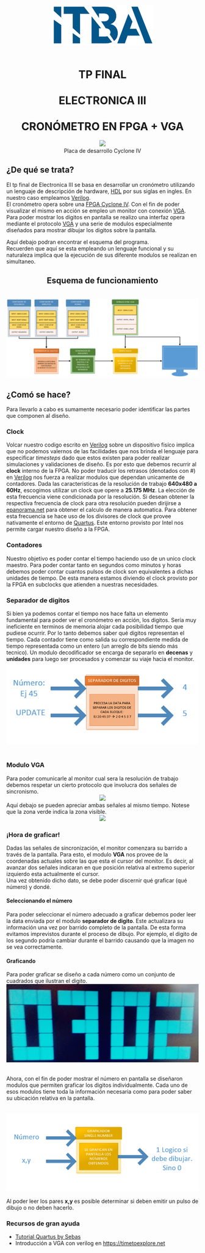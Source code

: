 <div align = "center">
  <img src = "https://github.com/ITBA-E3-2018/tp3-team-6/blob/master/Informe/logo.jpg?raw=true" width="265" height="106">
  </br></br>
</div>
<h1>
    <div align="center">
      <b>TP FINAL</b></br>
        </br>
      <b>ELECTRONICA III</b>
        </br>
    </div>
  </br>
   <div align="center">
      <b>CRONÓMETRO EN FPGA + VGA</b>
    </div>
  
</h1>

<div align = "center">
  <img src ="https://core-electronics.com.au/media/catalog/product/cache/1/image/650x650/fe1bcd18654db18f328c2faaaf3c690a/4/5/451-02.jpg" width = 300 heigth = 300><br>
  Placa de desarrollo Cyclone IV
  </div>
<h2>¿De qué se trata?</h2>
El tp final de Electronica III se basa en desarrollar un cronómetro utilizando un lenguaje de descripción de hardware, 
<a  href ="https://en.wikipedia.org/wiki/Hardware_description_language">HDL</a> por sus siglas en ingles. En nuestro caso empleamos 
<a  href ="https://es.wikipedia.org/wiki/Verilog"> Verilog</a>.
<br> 
El cronómetro opera sobre una <a  href ="https://www.intel.com/content/www/us/en/products/programmable/fpga/cyclone-iv.html">FPGA Cyclone IV</a>.
Con el fin de poder visualizar el mismo en acción se empleo un monitor con conexión <a  href = "https://es.wikipedia.org/wiki/Video_Graphics_Array">VGA</a>.
Para poder mostrar los digitos en pantalla se realizo una interfaz opera mediante el protocolo <a href = "https://es.wikipedia.org/wiki/Video_Graphics_Array">VGA</a> y una serie de modulos especialmente 
diseñados para mostrar dibujar los digitos sobre la pantalla.

Aquí debajo podran encontrar el esquema del programa.
<br>
Recuerden que aquí se esta empleando un lenguaje funcional y su naturaleza implica que la ejecución de sus diferente modulos 
se realizan en simultaneo.
<div align = "center">
  <h2>Esquema de funcionamiento</h2>
  </br>
  <img src = "https://github.com/ITBA-E3-2018/tpf-team-6/blob/master/ESQUEMA%20DE%20FUNCIONAMIENTO/Drawing1.png?raw=true">
</div>
<h2>¿Comó se hace?</h2>
Para llevarlo a cabo es sumamente necesario poder identificar las partes que componen al diseño.
<h3>Clock</h3>
Volcar nuestro codigo escrito en <a target="_blank" href ="https://es.wikipedia.org/wiki/Verilog"> Verilog</a> sobre un dispositivo fisíco implica que no podemos valernos de las facilidades que nos brinda el lenguaje para especificar <i>timesteps</i> dado que estos existen para poder realizar simulaciones y validaciones de diseño. Es por esto que debemos recurrir al <b>clock</b> interno de la FPGA. No poder traducir los retrasos (denotados con #) en <a target="_blank" href ="https://es.wikipedia.org/wiki/Verilog"> Verilog</a> nos fuerza a realizar modulos que dependan unicamente de contadores.
Dada las caracteristicas de la resolución de trabajo <b>640x480 a 60Hz</b>, escogimos utilizar un clock que opere a <b>25.175 MHz</b>.
La elección de esta frecuencia viene condicionada por la resolución. Si desean obtener la respectiva frecuencia de clock para otra resolución pueden dirijirse a <a href="http://www.epanorama.net/faq/vga2rgb/calc.html">epanorama.net</a> para obtener el calculo de manera automatica. 
Para obtener esta frecuencia se hace uso de los divisores de clock que provee nativamente el entorno de <a target="_blank" href ="https://www.intel.com/content/www/us/en/software/programmable/quartus-prime/overview.html">Quartus</a>. Este entorno provisto por Intel nos permite cargar nuestro diseño a la FPGA.

<h3>Contadores</h3>
Nuestro objetivo es poder contar el tiempo haciendo uso de un unico clock maestro. Para poder contar tanto en segundos como minutos y horas debemos poder contar cuantos pulsos de clock son equivalentes a dichas unidades de tiempo. De esta manera estamos diviendo el clock provisto por la FPGA en subclocks que atienden a nuestras necesidades. 

<h3>Separador de digitos</h3>
Si bien ya podemos contar el tiempo nos hace falta un elemento fundamental para poder ver el cronómetro en acción, los digitos. Sería muy ineficiente en terminos de memoria alojar cada posibilidad tiempo que pudiese ocurrir. Por lo tanto debemos saber qué digitos representan el tiempo.
Cada contador tiene como salida su correspondiente medida de tiempo representada como un entero (un arreglo de bits siendo más tecnico). Un modulo decodificador se encarga de separarlo en <b>decenas</b> y <b>unidades</b> para luego ser procesados y comenzar su viaje hacia el monitor.
<div align = "center">
  <img src = "https://github.com/ITBA-E3-2018/tpf-team-6/blob/master/ESQUEMA%20DE%20FUNCIONAMIENTO/NumSep.PNG?raw=true">
</div>
<br>
<h3>Modulo VGA</h3>
  Para poder comunicarle al monitor cual sera la resolución de trabajo debemos respetar un cierto protocolo que involucra dos señales de sincronismo.
  <br>
  <div align = "center">
  <a href = "https://timetoexplore.net/s/vga640x480.jpg">
    <img src = "https://timetoexplore.net/s/vga640x480.jpg" height = 300>
  <a>
  </div>
Aquí debajo se pueden apreciar ambas señales al mismo tiempo. Notese que la zona verde indica la zona visible.
<div align = "center">
  <img src = "http://blogs.fsfe.org/pboddie/files/2017/05/vga_timing1.png"  height = 300>
</div>
<h3>¡Hora de graficar!</h3>
  Dadas las señales de sincronización, el monitor comenzara su barrido a través de la pantalla. Para esto, el modulo <b>VGA</b> nos provee de la coordenadas actuales sobre las que esta el cursor del monitor. Es decir, al avanzar dos señales indicaran en que posición relativa al extremo superior izquierdo esta actualmente el cursor.
  <br>
Una vez obtenido dicho dato, se debe poder discernir qué graficar (qué número) y dondé.
    
<h4>Seleccionando el número</h4>
  
Para poder seleccionar el número adecuado a graficar debemos poder leer la data enviada por el modulo <b>separador de digito</b>. Este actualizara su información una vez por barrido completo de la pantalla. De esta forma evitamos imprevistos durante el proceso de dibujo. Por ejemplo, el digito de los segundo podría cambiar durante el barrido causando que la imagen no se vea correctamente.

<h4> Graficando</h4>
Para poder graficar se diseño a cada número como un conjunto de cuadrados que ilustran el digito.
<div align = "center">
<img src = "https://github.com/ITBA-E3-2018/tpf-team-6/blob/master/ESQUEMA%20DE%20FUNCIONAMIENTO/digitos.jpeg?raw=true">
</div>
<br>

Ahora, con el fin de poder mostrar el número en pantalla se diseñaron modulos que permiten graficar los digitos individualmente. Cada uno de esos modulos tiene toda la información necesaria como para poder saber su ubicación relativa en la pantalla.

<br>
<div align = "center">
  <img src ="https://github.com/ITBA-E3-2018/tpf-team-6/blob/master/ESQUEMA%20DE%20FUNCIONAMIENTO/SingleNumber.PNG?raw=true">
</div>

Al poder leer los pares <b> x,y </b> es posible determinar si deben emitir un pulso de dibujo o no deben hacerlo.
  
<h3>Recursos de gran ayuda</h3>
<ul>
  <li><a href ="https://www.youtube.com/watch?v=MIxL2fNw2os">Tutorial Quartus by Sebas</a></li>
  <li>Introducción a VGA con verilog en <a href ="https://timetoexplore.net">https://timetoexplore.net</a></li>
</ul>

